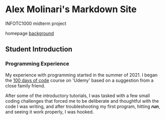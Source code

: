 # Alex Molinari's Markdown Site
INFOTC1000 midterm project

homepage
[background](background.md)

## Student Introduction
### Programming Experience
My experience with programming started in the summer of 2021.  I began the [100 days of code](https://www.udemy.com/course/100-days-of-code/) course on 'Udemy' based on a suggestion from a close family friend.  

After some of the introductory tutorials, I was tasked with a few small coding challenges that forced me to be deliberate and thoughtful with the code I was writing, and after troubleshooting my first program, hitting **_run_**, and seeing it work properly, I was hooked.


